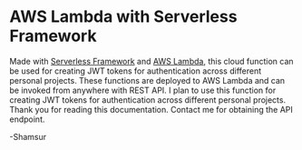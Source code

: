 # AWS Lambda with Serverless Framework

Made with [Serverless Framework](https://serverless.com/framework/) and [AWS Lambda](https://aws.amazon.com/lambda/), this cloud function can be used for creating JWT tokens for authentication across different personal projects. These functions are deployed to AWS Lambda and can be invoked from anywhere with REST API. I plan to use this function for creating JWT tokens for authentication across different personal projects. Thank you for reading this documentation. Contact me for obtaining the API endpoint.

-Shamsur 
